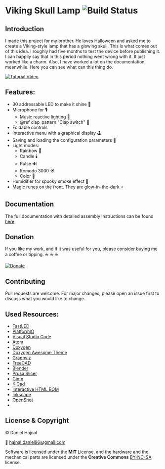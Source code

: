 # Viking Skull Lamp ![Build Status](https://github.com/dani007200964/Viking-Skull-Lamp/actions/workflows/compile_test.yml/badge.svg?branch=main)

## Introduction

I ​made this project for my brother. He loves Halloween and asked me to create a Viking-style lamp that has a glowing skull.
This is what comes out of this idea. I roughly had five months to test the device before publishing it. I can happily say
that in this period nothing went wrong with it. It just worked like a charm. Also, I have worked a lot on the documentation,
meanwhile. Here you can see what can this thing do.

[![Tutorial VIdeo](https://img.youtube.com/vi/T2uH4yskYew/0.jpg)](https://www.youtube.com/watch?v=T2uH4yskYew)

## Features:
* 30 addressable LED to make it shine :rotating_light:
* Microphone for :studio_microphone:
  * Music reactive lighting :musical_note:
  * @ref clap_pattern "Clap switch" :clap:
* Foldable controls
* Interactive menu with a graphical display :joystick:
* Saving and loading the configuration parameters :floppy_disk:
* Light modes:
  * Rainbow :rainbow:
  * Candle :candle:
  * Pulse :loud_sound:
  * Komodo 3000 :sunny:
  * Color :art:
* Humidifier for spooky smoke effect :ghost:
* Magic runes on the front. They are glow-in-the-dark :star:

## Documentation

The full documentation with detailed assembly instructions can be found [here]( --MISSING-- ).

## Donation

If you like my work, and if it was useful for you, please consider buying me a coffee or tipping. :coffee: :coffee: :coffee:

[![Donate](https://img.shields.io/badge/Donate-PayPal-green.svg)](https://www.paypal.com/donate?hosted_button_id=YFGZD78H6K2CS)

## Contributing

Pull requests are welcome. For major changes, please open an issue first to discuss what you would like to change.

## Used Resources:

* [FastLED](https://github.com/FastLED/FastLED)
* [PlatformIO](https://platformio.org/)
* [Visual Studio Code](https://code.visualstudio.com/)
* [Atom](https://atom.io/)
* [Doxygen](https://doxygen.nl/manual/tables.html)
* [Doxygen Awesome Theme](https://github.com/jothepro/doxygen-awesome-css)
* [Graphviz](https://graphviz.org/)
* [FreeCAD](https://www.freecadweb.org/)
* [Blender](https://www.blender.org/)
* [Prusa Slicer](https://github.com/prusa3d/PrusaSlicer/releases)
* [Gimp](https://www.gimp.org/)
* [KiCad](https://www.kicad.org/)
* [Interactive HTML BOM](https://github.com/openscopeproject/InteractiveHtmlBom)
* [Inkscape](https://inkscape.org/)
* [OpenShot](https://www.openshot.org/)
* [<model-viewer>](https://modelviewer.dev/)

## License & Copyright

© Daniel Hajnal

:email: hajnal.daniel96@gmail.com

Software is licensed under the __MIT__ License, and the hardware and the mechanical parts are licensed under the __Creative Commons__ [BY-NC-SA](https://creativecommons.org/licenses/by-nc-sa/4.0/) license.
